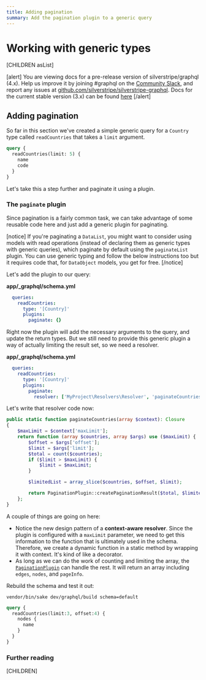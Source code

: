 ```yaml
---
title: Adding pagination
summary: Add the pagination plugin to a generic query
---
```

# Working with generic types

[CHILDREN asList]

[alert]
You are viewing docs for a pre-release version of silverstripe/graphql (4.x).
Help us improve it by joining #graphql on the [Community Slack](https://www.silverstripe.org/blog/community-slack-channel/),
and report any issues at [github.com/silverstripe/silverstripe-graphql](https://github.com/silverstripe/silverstripe-graphql). 
Docs for the current stable version (3.x) can be found
[here](https://github.com/silverstripe/silverstripe-graphql/tree/3)
[/alert]

## Adding pagination

So far in this section we've created a simple generic query for a `Country` type called `readCountries` that takes a
`limit` argument.

```graphql
query {
  readCountries(limit: 5) {
    name
    code
  }
}
```

Let's take this a step further and paginate it using a plugin.

### The `paginate` plugin

Since pagination is a fairly common task, we can take advantage of some reusable code here and just add a generic
plugin for paginating.

[notice]
If you're paginating a `DataList`, you might want to consider using models with read operations (instead of declaring
them as generic types with generic queries), which paginate by default using the `paginateList` plugin.
You can use generic typing and follow the below instructions too but it requires code that, for `DataObject` models,
you get for free.
[/notice]

Let's add the plugin to our query:

**app/_graphql/schema.yml**
```yaml
  queries:
    readCountries:
      type: '[Country]'
      plugins:
        paginate: {}
```

Right now the plugin will add the necessary arguments to the query, and update the return types. But
we still need to provide this generic plugin a way of actually limiting the result set, so we need a resolver.

**app/_graphql/schema.yml**
```yaml
  queries:
    readCountries:
      type: '[Country]'
      plugins:
        paginate:
          resolver: ['MyProject\Resolvers\Resolver', 'paginateCountries']

```

Let's write that resolver code now:

```php
public static function paginateCountries(array $context): Closure
{
    $maxLimit = $context['maxLimit'];
    return function (array $countries, array $args) use ($maxLimit) {
        $offset = $args['offset'];
        $limit = $args['limit'];
        $total = count($countries);
        if ($limit > $maxLimit) {
            $limit = $maxLimit;
        }

        $limitedList = array_slice($countries, $offset, $limit);

        return PaginationPlugin::createPaginationResult($total, $limitedList, $limit, $offset);
    };
}
```

A couple of things are going on here:

* Notice the new design pattern of a **context-aware resolver**. Since the plugin is configured with a `maxLimit`
parameter, we need to get this information to the function that is ultimately used in the schema. Therefore,
we create a dynamic function in a static method by wrapping it with context. It's kind of like a decorator.
* As long as we can do the work of counting and limiting the array, the [`PaginationPlugin`](api:SilverStripe\GraphQL\Schema\Plugin\PaginationPlugin)
can handle the rest. It will return an array including `edges`, `nodes`, and `pageInfo`.

Rebuild the schema and test it out:

`vendor/bin/sake dev/graphql/build schema=default`

```graphql
query {
  readCountries(limit:3, offset:4) {
    nodes {
      name
    }
  }
} 
```

### Further reading

[CHILDREN]
